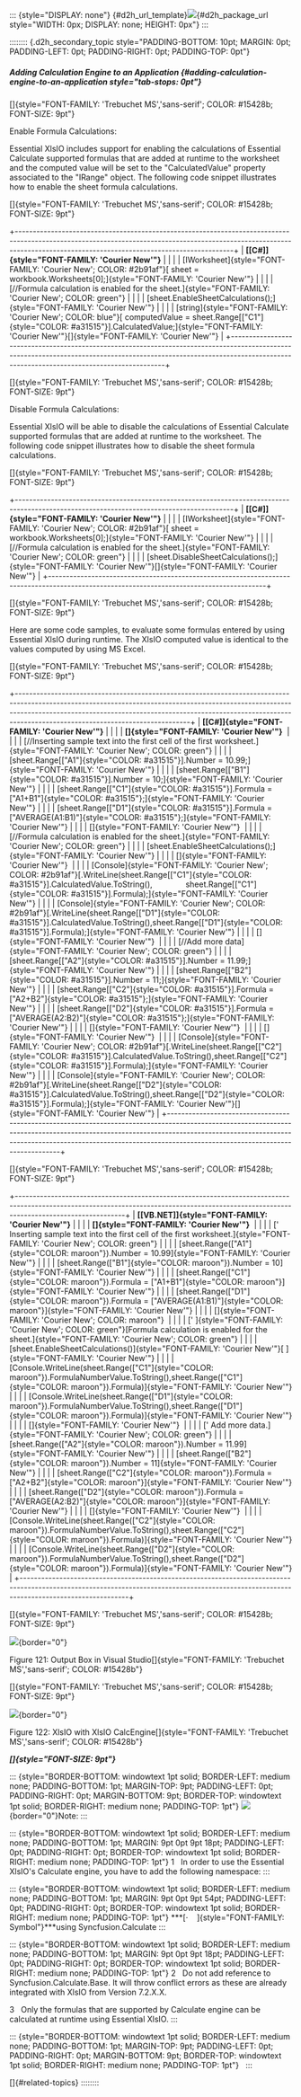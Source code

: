 ::: {style="DISPLAY: none"}
[](ms-xhelp:///?Id=d2h_url_template){#d2h_url_template}![](!package_url!){#d2h_package_url style="WIDTH: 0px; DISPLAY: none; HEIGHT: 0px"}
:::

:::::::: {.d2h_secondary_topic style="PADDING-BOTTOM: 10pt; MARGIN: 0pt; PADDING-LEFT: 0pt; PADDING-RIGHT: 0pt; PADDING-TOP: 0pt"}
##### Adding Calculation Engine to an Application {#adding-calculation-engine-to-an-application style="tab-stops: 0pt"}

[]{style="FONT-FAMILY: 'Trebuchet MS','sans-serif'; COLOR: #15428b; FONT-SIZE: 9pt"} 

Enable Formula Calculations:

Essential XlsIO includes support for enabling the calculations of Essential Calculate supported formulas that are added at runtime to the worksheet and the computed value will be set to the "CalculatedValue" property associated to the "IRange" object. The following code snippet illustrates how to enable the sheet formula calculations.

[]{style="FONT-FAMILY: 'Trebuchet MS','sans-serif'; COLOR: #15428b; FONT-SIZE: 9pt"} 

+------------------------------------------------------------------------------------------------------------------------------------------------------------------------------------------------------------------------+
| **[\[C#\]]{style="FONT-FAMILY: 'Courier New'"}**                                                                                                                                                                       |
|                                                                                                                                                                                                                        |
| [IWorksheet]{style="FONT-FAMILY: 'Courier New'; COLOR: #2b91af"}[ sheet = workbook.Worksheets\[0\];]{style="FONT-FAMILY: 'Courier New'"}                                                                               |
|                                                                                                                                                                                                                        |
| [//Formula calculation is enabled for the sheet.]{style="FONT-FAMILY: 'Courier New'; COLOR: green"}                                                                                                                    |
|                                                                                                                                                                                                                        |
| [sheet.EnableSheetCalculations();]{style="FONT-FAMILY: 'Courier New'"}                                                                                                                                                 |
|                                                                                                                                                                                                                        |
| [string]{style="FONT-FAMILY: 'Courier New'; COLOR: blue"}[ computedValue = sheet.Range\[[\"C1\"]{style="COLOR: #a31515"}\].CalculatedValue;]{style="FONT-FAMILY: 'Courier New'"}[]{style="FONT-FAMILY: 'Courier New'"} |
+------------------------------------------------------------------------------------------------------------------------------------------------------------------------------------------------------------------------+

[]{style="FONT-FAMILY: 'Trebuchet MS','sans-serif'; COLOR: #15428b; FONT-SIZE: 9pt"} 

Disable Formula Calculations:

Essential XlsIO will be able to disable the calculations of Essential Calculate supported formulas that are added at runtime to the worksheet. The following code snippet illustrates how to disable the sheet formula calculations.

[]{style="FONT-FAMILY: 'Trebuchet MS','sans-serif'; COLOR: #15428b; FONT-SIZE: 9pt"} 

+------------------------------------------------------------------------------------------------------------------------------------------+
| **[\[C#\]]{style="FONT-FAMILY: 'Courier New'"}**                                                                                         |
|                                                                                                                                          |
| [IWorksheet]{style="FONT-FAMILY: 'Courier New'; COLOR: #2b91af"}[ sheet = workbook.Worksheets\[0\];]{style="FONT-FAMILY: 'Courier New'"} |
|                                                                                                                                          |
| [//Formula calculation is enabled for the sheet.]{style="FONT-FAMILY: 'Courier New'; COLOR: green"}                                      |
|                                                                                                                                          |
| [sheet.DisableSheetCalculations();]{style="FONT-FAMILY: 'Courier New'"}[]{style="FONT-FAMILY: 'Courier New'"}                            |
+------------------------------------------------------------------------------------------------------------------------------------------+

[]{style="FONT-FAMILY: 'Trebuchet MS','sans-serif'; COLOR: #15428b; FONT-SIZE: 9pt"} 

Here are some code samples, to evaluate some formulas entered by using Essential XlsIO during runtime. The XlsIO computed value is identical to the values computed by using MS Excel.

[]{style="FONT-FAMILY: 'Trebuchet MS','sans-serif'; COLOR: #15428b; FONT-SIZE: 9pt"} 

+------------------------------------------------------------------------------------------------------------------------------------------------------------------------------------------------------------------------------------------------------------------------------------------+
| **[\[C#\]]{style="FONT-FAMILY: 'Courier New'"}**                                                                                                                                                                                                                                         |
|                                                                                                                                                                                                                                                                                          |
| **[]{style="FONT-FAMILY: 'Courier New'"}**                                                                                                                                                                                                                                               |
|                                                                                                                                                                                                                                                                                          |
| [//Inserting sample text into the first cell of the first worksheet.]{style="FONT-FAMILY: 'Courier New'; COLOR: green"}                                                                                                                                                                  |
|                                                                                                                                                                                                                                                                                          |
| [sheet.Range\[[\"A1\"]{style="COLOR: #a31515"}\].Number = 10.99;]{style="FONT-FAMILY: 'Courier New'"}                                                                                                                                                                                    |
|                                                                                                                                                                                                                                                                                          |
| [sheet.Range\[[\"B1\"]{style="COLOR: #a31515"}\].Number = 10;]{style="FONT-FAMILY: 'Courier New'"}                                                                                                                                                                                       |
|                                                                                                                                                                                                                                                                                          |
| [sheet.Range\[[\"C1\"]{style="COLOR: #a31515"}\].Formula = [\"A1+B1\"]{style="COLOR: #a31515"};]{style="FONT-FAMILY: 'Courier New'"}                                                                                                                                                     |
|                                                                                                                                                                                                                                                                                          |
| [sheet.Range\[[\"D1\"]{style="COLOR: #a31515"}\].Formula = [\"AVERAGE(A1:B1)\"]{style="COLOR: #a31515"};]{style="FONT-FAMILY: 'Courier New'"}                                                                                                                                            |
|                                                                                                                                                                                                                                                                                          |
| []{style="FONT-FAMILY: 'Courier New'"}                                                                                                                                                                                                                                                   |
|                                                                                                                                                                                                                                                                                          |
| [//Formula calculation is enabled for the sheet.]{style="FONT-FAMILY: 'Courier New'; COLOR: green"}                                                                                                                                                                                      |
|                                                                                                                                                                                                                                                                                          |
| [sheet.EnableSheetCalculations();]{style="FONT-FAMILY: 'Courier New'"}                                                                                                                                                                                                                   |
|                                                                                                                                                                                                                                                                                          |
| []{style="FONT-FAMILY: 'Courier New'"}                                                                                                                                                                                                                                                   |
|                                                                                                                                                                                                                                                                                          |
| [Console]{style="FONT-FAMILY: 'Courier New'; COLOR: #2b91af"}[.WriteLine(sheet.Range\[[\"C1\"]{style="COLOR: #a31515"}\].CalculatedValue.ToString(),               sheet.Range\[[\"C1\"]{style="COLOR: #a31515"}\].Formula);]{style="FONT-FAMILY: 'Courier New'"}                        |
|                                                                                                                                                                                                                                                                                          |
| [Console]{style="FONT-FAMILY: 'Courier New'; COLOR: #2b91af"}[.WriteLine(sheet.Range\[[\"D1\"]{style="COLOR: #a31515"}\].CalculatedValue.ToString(),sheet.Range\[[\"D1\"]{style="COLOR: #a31515"}\].Formula);]{style="FONT-FAMILY: 'Courier New'"}                                       |
|                                                                                                                                                                                                                                                                                          |
| []{style="FONT-FAMILY: 'Courier New'"}                                                                                                                                                                                                                                                   |
|                                                                                                                                                                                                                                                                                          |
| [//Add more data]{style="FONT-FAMILY: 'Courier New'; COLOR: green"}                                                                                                                                                                                                                      |
|                                                                                                                                                                                                                                                                                          |
| [sheet.Range\[[\"A2\"]{style="COLOR: #a31515"}\].Number = 11.99;]{style="FONT-FAMILY: 'Courier New'"}                                                                                                                                                                                    |
|                                                                                                                                                                                                                                                                                          |
| [sheet.Range\[[\"B2\"]{style="COLOR: #a31515"}\].Number = 11;]{style="FONT-FAMILY: 'Courier New'"}                                                                                                                                                                                       |
|                                                                                                                                                                                                                                                                                          |
| [sheet.Range\[[\"C2\"]{style="COLOR: #a31515"}\].Formula = [\"A2+B2\"]{style="COLOR: #a31515"};]{style="FONT-FAMILY: 'Courier New'"}                                                                                                                                                     |
|                                                                                                                                                                                                                                                                                          |
| [sheet.Range\[[\"D2\"]{style="COLOR: #a31515"}\].Formula = [\"AVERAGE(A2:B2)\"]{style="COLOR: #a31515"};]{style="FONT-FAMILY: 'Courier New'"}                                                                                                                                            |
|                                                                                                                                                                                                                                                                                          |
| []{style="FONT-FAMILY: 'Courier New'"}                                                                                                                                                                                                                                                   |
|                                                                                                                                                                                                                                                                                          |
| []{style="FONT-FAMILY: 'Courier New'"}                                                                                                                                                                                                                                                   |
|                                                                                                                                                                                                                                                                                          |
| [Console]{style="FONT-FAMILY: 'Courier New'; COLOR: #2b91af"}[.WriteLine(sheet.Range\[[\"C2\"]{style="COLOR: #a31515"}\].CalculatedValue.ToString(),sheet.Range\[[\"C2\"]{style="COLOR: #a31515"}\].Formula);]{style="FONT-FAMILY: 'Courier New'"}                                       |
|                                                                                                                                                                                                                                                                                          |
| [Console]{style="FONT-FAMILY: 'Courier New'; COLOR: #2b91af"}[.WriteLine(sheet.Range\[[\"D2\"]{style="COLOR: #a31515"}\].CalculatedValue.ToString(),sheet.Range\[[\"D2\"]{style="COLOR: #a31515"}\].Formula);]{style="FONT-FAMILY: 'Courier New'"}[]{style="FONT-FAMILY: 'Courier New'"} |
+------------------------------------------------------------------------------------------------------------------------------------------------------------------------------------------------------------------------------------------------------------------------------------------+

[]{style="FONT-FAMILY: 'Trebuchet MS','sans-serif'; COLOR: #15428b; FONT-SIZE: 9pt"} 

+------------------------------------------------------------------------------------------------------------------------------------------------------------------------------------------+
| **[\[VB.NET\]]{style="FONT-FAMILY: 'Courier New'"}**                                                                                                                                     |
|                                                                                                                                                                                          |
| **[]{style="FONT-FAMILY: 'Courier New'"}**                                                                                                                                               |
|                                                                                                                                                                                          |
| [\' Inserting sample text into the first cell of the first worksheet.]{style="FONT-FAMILY: 'Courier New'; COLOR: green"}                                                                 |
|                                                                                                                                                                                          |
| [sheet.Range([\"A1\"]{style="COLOR: maroon"}).Number = 10.99]{style="FONT-FAMILY: 'Courier New'"}                                                                                        |
|                                                                                                                                                                                          |
| [sheet.Range([\"B1\"]{style="COLOR: maroon"}).Number = 10]{style="FONT-FAMILY: 'Courier New'"}                                                                                           |
|                                                                                                                                                                                          |
| [sheet.Range([\"C1\"]{style="COLOR: maroon"}).Formula = [\"A1+B1\"]{style="COLOR: maroon"}]{style="FONT-FAMILY: 'Courier New'"}                                                          |
|                                                                                                                                                                                          |
| [sheet.Range([\"D1\"]{style="COLOR: maroon"}).Formula = [\"AVERAGE(A1:B1)\"]{style="COLOR: maroon"}]{style="FONT-FAMILY: 'Courier New'"}                                                 |
|                                                                                                                                                                                          |
| []{style="FONT-FAMILY: 'Courier New'; COLOR: maroon"}                                                                                                                                    |
|                                                                                                                                                                                          |
| [\' ]{style="FONT-FAMILY: 'Courier New'; COLOR: green"}[Formula calculation is enabled for the sheet.]{style="FONT-FAMILY: 'Courier New'; COLOR: green"}                                 |
|                                                                                                                                                                                          |
| [sheet.EnableSheetCalculations()]{style="FONT-FAMILY: 'Courier New'"}[ ]{style="FONT-FAMILY: 'Courier New'"}                                                                             |
|                                                                                                                                                                                          |
| [Console.WriteLine(sheet.Range([\"C1\"]{style="COLOR: maroon"}).FormulaNumberValue.ToString(),sheet.Range([\"C1\"]{style="COLOR: maroon"}).Formula)]{style="FONT-FAMILY: 'Courier New'"} |
|                                                                                                                                                                                          |
| [Console.WriteLine(sheet.Range([\"D1\"]{style="COLOR: maroon"}).FormulaNumberValue.ToString(),sheet.Range([\"D1\"]{style="COLOR: maroon"}).Formula)]{style="FONT-FAMILY: 'Courier New'"} |
|                                                                                                                                                                                          |
| []{style="FONT-FAMILY: 'Courier New'"}                                                                                                                                                   |
|                                                                                                                                                                                          |
| [\' Add more data.]{style="FONT-FAMILY: 'Courier New'; COLOR: green"}                                                                                                                    |
|                                                                                                                                                                                          |
| [sheet.Range([\"A2\"]{style="COLOR: maroon"}).Number = 11.99]{style="FONT-FAMILY: 'Courier New'"}                                                                                        |
|                                                                                                                                                                                          |
| [sheet.Range([\"B2\"]{style="COLOR: maroon"}).Number = 11]{style="FONT-FAMILY: 'Courier New'"}                                                                                           |
|                                                                                                                                                                                          |
| [sheet.Range([\"C2\"]{style="COLOR: maroon"}).Formula = [\"A2+B2\"]{style="COLOR: maroon"}]{style="FONT-FAMILY: 'Courier New'"}                                                          |
|                                                                                                                                                                                          |
| [sheet.Range([\"D2\"]{style="COLOR: maroon"}).Formula = [\"AVERAGE(A2:B2)\"]{style="COLOR: maroon"}]{style="FONT-FAMILY: 'Courier New'"}                                                 |
|                                                                                                                                                                                          |
| []{style="FONT-FAMILY: 'Courier New'"}                                                                                                                                                   |
|                                                                                                                                                                                          |
| [Console.WriteLine(sheet.Range([\"C2\"]{style="COLOR: maroon"}).FormulaNumberValue.ToString(),sheet.Range([\"C2\"]{style="COLOR: maroon"}).Formula)]{style="FONT-FAMILY: 'Courier New'"} |
|                                                                                                                                                                                          |
| [Console.WriteLine(sheet.Range([\"D2\"]{style="COLOR: maroon"}).FormulaNumberValue.ToString(),sheet.Range([\"D2\"]{style="COLOR: maroon"}).Formula)]{style="FONT-FAMILY: 'Courier New'"} |
+------------------------------------------------------------------------------------------------------------------------------------------------------------------------------------------+

[]{style="FONT-FAMILY: 'Trebuchet MS','sans-serif'; COLOR: #15428b; FONT-SIZE: 9pt"} 

![](ImagesExt/image47_128.jpg){border="0"}

Figure 121: Output Box in Visual Studio[]{style="FONT-FAMILY: 'Trebuchet MS','sans-serif'; COLOR: #15428b"}

[]{style="FONT-FAMILY: 'Trebuchet MS','sans-serif'; COLOR: #15428b; FONT-SIZE: 9pt"} 

![](ImagesExt/image47_129.jpg){border="0"}

Figure 122: XlsIO with XlsIO CalcEngine[]{style="FONT-FAMILY: 'Trebuchet MS','sans-serif'; COLOR: #15428b"}

***[]{style="FONT-SIZE: 9pt"}*** 

::: {style="BORDER-BOTTOM: windowtext 1pt solid; BORDER-LEFT: medium none; PADDING-BOTTOM: 1pt; MARGIN-TOP: 9pt; PADDING-LEFT: 0pt; PADDING-RIGHT: 0pt; MARGIN-BOTTOM: 9pt; BORDER-TOP: windowtext 1pt solid; BORDER-RIGHT: medium none; PADDING-TOP: 1pt"}
![](ImagesExt/image47_1.jpg){border="0"}Note:
:::

::: {style="BORDER-BOTTOM: windowtext 1pt solid; BORDER-LEFT: medium none; PADDING-BOTTOM: 1pt; MARGIN: 9pt 0pt 9pt 18pt; PADDING-LEFT: 0pt; PADDING-RIGHT: 0pt; BORDER-TOP: windowtext 1pt solid; BORDER-RIGHT: medium none; PADDING-TOP: 1pt"}
1   In order to use the Essential XlsIO\'s Calculate engine, you have to add the following namespace:
:::

::: {style="BORDER-BOTTOM: windowtext 1pt solid; BORDER-LEFT: medium none; PADDING-BOTTOM: 1pt; MARGIN: 9pt 0pt 9pt 54pt; PADDING-LEFT: 0pt; PADDING-RIGHT: 0pt; BORDER-TOP: windowtext 1pt solid; BORDER-RIGHT: medium none; PADDING-TOP: 1pt"}
***[·    ]{style="FONT-FAMILY: Symbol"}***using Syncfusion.Calculate
:::

::: {style="BORDER-BOTTOM: windowtext 1pt solid; BORDER-LEFT: medium none; PADDING-BOTTOM: 1pt; MARGIN: 9pt 0pt 9pt 18pt; PADDING-LEFT: 0pt; PADDING-RIGHT: 0pt; BORDER-TOP: windowtext 1pt solid; BORDER-RIGHT: medium none; PADDING-TOP: 1pt"}
2   Do not add reference to Syncfusion.Calculate.Base. It will throw conflict errors as these are already integrated with XlsIO from Version 7.2.X.X.

3   Only the formulas that are supported by Calculate engine can be calculated at runtime using Essential XlsIO.
:::

::: {style="BORDER-BOTTOM: windowtext 1pt solid; BORDER-LEFT: medium none; PADDING-BOTTOM: 1pt; MARGIN-TOP: 9pt; PADDING-LEFT: 0pt; PADDING-RIGHT: 0pt; MARGIN-BOTTOM: 9pt; BORDER-TOP: windowtext 1pt solid; BORDER-RIGHT: medium none; PADDING-TOP: 1pt"}
 
:::

[]{#related-topics}
::::::::
